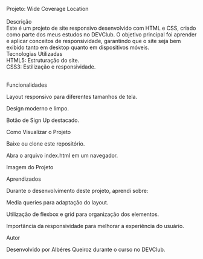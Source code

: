 Projeto: Wide Coverage Location
</br>
</br>
Descrição
</br>
Este é um projeto de site responsivo desenvolvido com HTML e CSS, criado como parte dos meus estudos no DEVClub. O objetivo principal foi aprender e aplicar conceitos de responsividade, garantindo que o site seja bem exibido tanto em desktop quanto em dispositivos móveis.
</br>
Tecnologias Utilizadas
</br>
HTML5: Estruturação do site.
</br>
CSS3: Estilização e responsividade.
</br>
</br>
<img/>



Funcionalidades

Layout responsivo para diferentes tamanhos de tela.

Design moderno e limpo.

Botão de Sign Up destacado.

Como Visualizar o Projeto

Baixe ou clone este repositório.

Abra o arquivo index.html em um navegador.

Imagem do Projeto



Aprendizados

Durante o desenvolvimento deste projeto, aprendi sobre:

Media queries para adaptação do layout.

Utilização de flexbox e grid para organização dos elementos.

Importância da responsividade para melhorar a experiência do usuário.

Autor

Desenvolvido por Albéres Queiroz durante o curso no DEVClub.
